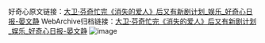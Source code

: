 好奇心原文链接：[大卫·芬奇忙完《消失的爱人》后又有新剧计划_娱乐_好奇心日报-晏文静](https://www.qdaily.com/articles/4679.html)
WebArchive归档链接：[大卫·芬奇忙完《消失的爱人》后又有新剧计划_娱乐_好奇心日报-晏文静](http://web.archive.org/web/20190623162419/https://www.qdaily.com/articles/4679.html)
![image](http://ww3.sinaimg.cn/large/007d5XDply1g3w5s9jfkxj30u02v44qp)